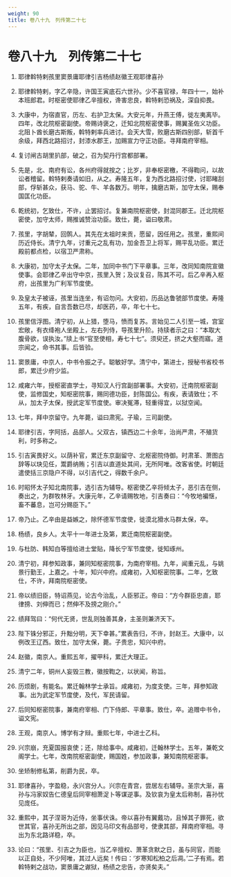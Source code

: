 ```yaml
---
weight: 90
title: 卷八十九　列传第二十七
---
```


# 卷八十九　列传第二十七

1. <span id="卷八十九　列传第二十七-1"></span>
耶律斡特剌孩里窦景庸耶律引吉杨绩赵徽王观耶律喜孙

2. <span id="卷八十九　列传第二十七-2"></span>
耶律斡特剌，字乙辛隐，许国王寅底石六世孙。少不喜官禄，年四十一，始补本班郎君。时枢密使耶律乙辛擅权，谗害忠良，斡特剌恐祸及，深自抑畏。

3. <span id="卷八十九　列传第二十七-3"></span>
大康中，为宿直官，历左、右护卫太保。大安元年，升燕王傅，徙左夷离毕。四年，改北院枢密副使。帝赐诗褒之，迁知北院枢密使事，赐翼圣佐义功臣。北阻卜酋长磨古斯叛，斡特剌率兵进讨。会天大雪，败磨古斯四别部，斩首千余级，拜西北路招讨，封漆水郡王，加赐宣力守正功臣。寻拜南府宰相。

4. <span id="卷八十九　列传第二十七-4"></span>
复讨闸古胡里扒部，破之，召为契丹行宫都部署。

5. <span id="卷八十九　列传第二十七-5"></span>
先是，北、南府有讼，各州府得就按之；比岁，非奉枢密檄，不得鞫问，以故讼者稽留。斡特剌奏请如旧，从之。寿隆五年，复为西北路招讨使，讨耶睹刮部，俘斩甚众，获马、驼、牛、羊各数万。明年，擒磨古斯，加守太保，赐奉国匡化功臣。

6. <span id="卷八十九　列传第二十七-6"></span>
乾统初，乞致仕，不许，止罢招讨。复兼南院枢密使，封混同郡王。迁北院枢密使，加守太师，赐推诚赞治功臣。致仕，薨，谥曰敬肃。

7. <span id="卷八十九　列传第二十七-7"></span>
孩里，字胡辇，回鹘人。其先在太祖时来贡，愿留，因任用之。孩里，重熙间历近侍长。清宁九年，讨重元之乱有功，加金吾卫上将军，赐平乱功臣。累迁殿前都点检，以宿卫严肃称。

8. <span id="卷八十九　列传第二十七-8"></span>
大康初，加守太子太保。二年，加同中书门下平章事。三年，改同知南院宣徽使事。会耶律乙辛出守中京，孩里入贺；及议复召，陈其不可。后乙辛再入枢府，出孩里为广利军节度使。

9. <span id="卷八十九　列传第二十七-9"></span>
及皇太子被诬，孩里当连坐，有诏勿问。大安初，历品达鲁虢部节度使。寿隆五年，有疾，自言吾数已尽，却医药，卒，年七十七。

10. <span id="卷八十九　列传第二十七-10"></span>
孩里信浮图。清宁初，从上猎，堕马，愤而复苏。言始见二人引至一城，宫室宏敞，有衣绛袍人坐殿上，左右列侍，导孩里升阶。持牍者示之曰：“本取大腹骨欲，误执汝。”牍上书“官至使相，寿七十七”。须臾还，挤之大壑而寤。道宗闻之，命书其事。后皆验。

11. <span id="卷八十九　列传第二十七-11"></span>
窦景庸，中京人，中书令振之子。聪敏好学。清宁中，第进士，授秘书省校书郎，累迁少府少监。

12. <span id="卷八十九　列传第二十七-12"></span>
咸雍六年，授枢密直学士，寻知汉人行宫副部署事。大安初，迁南院枢密副使，监修国史，知枢密院事，赐同德功臣，封陈国公。有疾，表请致仕；不从，加太子太保，授武定军节度使。审决冤滞，轻重得宜，以狱空闻。

13. <span id="卷八十九　列传第二十七-13"></span>
七年，拜中京留守。九年薨，谥曰肃宪。子瑜，三司副使。

14. <span id="卷八十九　列传第二十七-14"></span>
耶律引吉，字阿括，品部人。父双古，镇西边二十余年，治尚严肃，不殖货利，时多称之。

15. <span id="卷八十九　列传第二十七-15"></span>
引吉寅畏好义。以荫补官，累迁东京副留守、北枢密院侍御。时肃革、萧图古辞等以玦见任，鬻爵纳贿；引吉以直道处其间，无所阿唯。改客省使。时朝廷遣使括三京隐户不得，以引吉代之，得数千余户。

16. <span id="卷八十九　列传第二十七-16"></span>
时昭怀太子知北南院事，选引吉为辅导。枢密使乙辛将倾太子，恶引吉在侧，奏出之，为群牧林牙。大康元年，乙辛请赐牧地，引吉奏曰：“今牧地褊惬，畜不蕃息，岂可分赐臣下。”

17. <span id="卷八十九　列传第二十七-17"></span>
帝乃止。乙辛由是益嫉之，除怀德军节度使，徙漠北猾水马群太保，卒。

18. <span id="卷八十九　列传第二十七-18"></span>
杨绩，良乡人。太平十一年进士及第，累迁南院枢密副使。

19. <span id="卷八十九　列传第二十七-19"></span>
与杜防、韩知白等擅给进士堂贴，降长宁军节度使，徙知琢州。

20. <span id="卷八十九　列传第二十七-20"></span>
清宁初，拜参知政事，兼同知枢密院事，为南府宰相。九年，闻重元乱，与姚景行勤王，上嘉之。十年，知兴中府。成雍初，入知枢密院事。二年，乞致仕，不许，拜南院枢密使。

21. <span id="卷八十九　列传第二十七-21"></span>
帝以绩旧臣，特诏燕见，论古今治乱，人臣邪正。帝曰：“方今群臣忠直，耶律搒、刘伸而已；然伸不及搒之刚介。”

22. <span id="卷八十九　列传第二十七-22"></span>
绩拜驾曰：“何代无贤，世乱则独善其身，主圣则兼济天下。

23. <span id="卷八十九　列传第二十七-23"></span>
陛下铢分邪正，升黜分明，天下幸甚。”累表告归，不许，封赵王。大康中，以例改王辽西。致仕，加守太保，薨。子贵忠，知兴中府。

24. <span id="卷八十九　列传第二十七-24"></span>
赵徽，南京人。重熙五年，擢甲科，累迁大理正。

25. <span id="卷八十九　列传第二十七-25"></span>
清宁二年，铜州人妄毁三教，徽按鞫之，以状闻，称旨。

26. <span id="卷八十九　列传第二十七-26"></span>
历烦剧，有能名。累迁翰林学士承旨。咸雍初，为度支使。三年，拜参知政事。出为武定军节度使，及代，军民请留。

27. <span id="卷八十九　列传第二十七-27"></span>
后同知枢密院事，兼南府宰相、门下侍郎、平章事。致仕，卒。追赠中书令，谥文宪。

28. <span id="卷八十九　列传第二十七-28"></span>
王观，南京人。博学有才辩。重熙七年，中进士乙科。

29. <span id="卷八十九　列传第二十七-29"></span>
兴宗崩，充夏国报哀使；还，除给事中。咸雍初，迁翰林学士。五年，兼乾文阁学士。七年，改南院枢密副使，赐国姓，参加政事，兼知南院枢密事。

30. <span id="卷八十九　列传第二十七-30"></span>
坐矫制修私第，削爵为民，卒。

31. <span id="卷八十九　列传第二十七-31"></span>
耶律喜孙，字盈稳，永兴宫分人。兴宗在青宫，尝居左右辅导。圣宗大渐，喜孙与冯家奴告仁德皇后同宰相萧浞卜等谋逆事。及钦哀为皇太后称制，喜孙忧见庞任。

32. <span id="卷八十九　列传第二十七-32"></span>
重熙中，其子涅哥为近侍，坐事伏诛。帝以喜孙有翼戴功，且悼其子罪死，欲世其官，喜孙无所出之部，因见马印文有品部号，使隶其部，拜南府宰相。寻出为东北路详稳，卒。

33. <span id="卷八十九　列传第二十七-33"></span>
论曰：“孩里、引吉之为臣也，当乙辛擅权、萧革贪默之日，虽与同官，而能以正自处，不少阿唯，其过人远矣！传曰：‘岁寒知松柏之后凋。’二子有焉。若斡特剌之战功，窦景庸之谳狱，杨绩之忠告，亦贤矣夫。”
